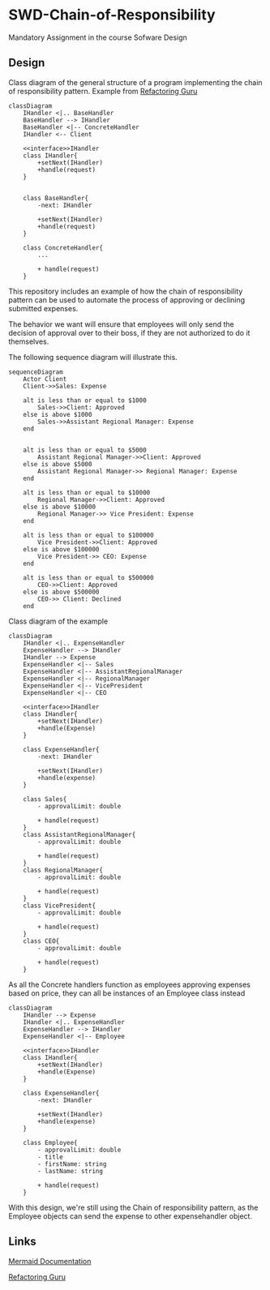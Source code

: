 # SWD-Chain-of-Responsibility
Mandatory Assignment in the course Sofware Design



## Design
Class diagram of the general structure of a program implementing the chain of responsibility pattern. Example from [Refactoring Guru](https://refactoring.guru/design-patterns/chain-of-responsibility)

```mermaid
classDiagram
    IHandler <|.. BaseHandler
    BaseHandler --> IHandler
    BaseHandler <|-- ConcreteHandler
    IHandler <-- Client

    <<interface>>IHandler
    class IHandler{
        +setNext(IHandler)
        +handle(request)
    }
    

    class BaseHandler{
        -next: IHandler

        +setNext(IHandler)
        +handle(request)
    }

    class ConcreteHandler{
        ...

        + handle(request)
    }
```

This repository includes an example of how the chain of responsibility pattern can be used to automate the process of approving or declining submitted expenses. 

The behavior we want will ensure that employees will only send the decision of approval over to their boss, if they are not authorized to do it themselves.

The following sequence diagram will illustrate this.

```mermaid
sequenceDiagram
    Actor Client
    Client->>Sales: Expense

    alt is less than or equal to $1000
        Sales->>Client: Approved
    else is above $1000
        Sales->>Assistant Regional Manager: Expense
    end


    alt is less than or equal to $5000
        Assistant Regional Manager->>Client: Approved
    else is above $5000
        Assistant Regional Manager->> Regional Manager: Expense
    end

    alt is less than or equal to $10000
        Regional Manager->>Client: Approved
    else is above $10000
        Regional Manager->> Vice President: Expense
    end
    
    alt is less than or equal to $100000
        Vice President->>Client: Approved
    else is above $100000
        Vice President->> CEO: Expense
    end

    alt is less than or equal to $500000
        CEO->>Client: Approved
    else is above $500000
        CEO->> Client: Declined
    end
```

Class diagram of the example
```mermaid
classDiagram
    IHandler <|.. ExpenseHandler
    ExpenseHandler --> IHandler
    IHandler --> Expense
    ExpenseHandler <|-- Sales
    ExpenseHandler <|-- AssistantRegionalManager
    ExpenseHandler <|-- RegionalManager
    ExpenseHandler <|-- VicePresident
    ExpenseHandler <|-- CEO

    <<interface>>IHandler
    class IHandler{
        +setNext(IHandler)
        +handle(Expense)
    }

    class ExpenseHandler{
        -next: IHandler

        +setNext(IHandler)
        +handle(expense)
    }

    class Sales{
        - approvalLimit: double

        + handle(request)
    }
    class AssistantRegionalManager{
        - approvalLimit: double

        + handle(request)
    }
    class RegionalManager{
        - approvalLimit: double

        + handle(request)
    }
    class VicePresident{
        - approvalLimit: double

        + handle(request)
    }
    class CEO{
        - approvalLimit: double

        + handle(request)
    }
```

As all the Concrete handlers function as employees approving expenses based on price, they can all be instances of an Employee class instead


```mermaid
classDiagram
    IHandler --> Expense
    IHandler <|.. ExpenseHandler
    ExpenseHandler --> IHandler
    ExpenseHandler <|-- Employee
    
    <<interface>>IHandler
    class IHandler{
        +setNext(IHandler)
        +handle(Expense)
    }

    class ExpenseHandler{
        -next: IHandler

        +setNext(IHandler)
        +handle(expense)
    }

    class Employee{
        - approvalLimit: double
        - title
        - firstName: string
        - lastName: string

        + handle(request)
    }
```

With this design, we're still using the Chain of responsibility pattern, as the Employee objects can send the expense to other expensehandler object.



## Links
[Mermaid Documentation](https://mermaid-js.github.io/mermaid/#/)

[Refactoring Guru](https://refactoring.guru/design-patterns/chain-of-responsibility)
